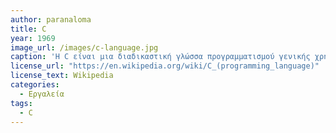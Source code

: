 ```yaml
---
author: paranaloma
title: C 
year: 1969 
image_url: /images/c-language.jpg
caption: 'Η C είναι μια διαδικαστική γλώσσα προγραμματισμού γενικής χρήσης, η οποία αναπτύχθηκε αρχικά, μεταξύ του 1969 και του 1973, από τον Ντένις Ρίτσι στα εργαστήρια AT&T Bell Labs για να χρησιμοποιηθεί για την ανάπτυξη του λειτουργικού συστήματος UNIX.'  
license_url: "https://en.wikipedia.org/wiki/C_(programming_language)" 
license_text: Wikipedia
categories:
  - Εργαλεία
tags:
  - C
---
```

